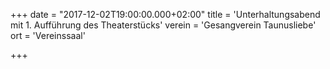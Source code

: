+++
date = "2017-12-02T19:00:00.000+02:00"
title = 'Unterhaltungsabend mit 1. Aufführung des Theaterstücks'
verein = 'Gesangverein Taunusliebe'
ort = 'Vereinssaal'

+++

      